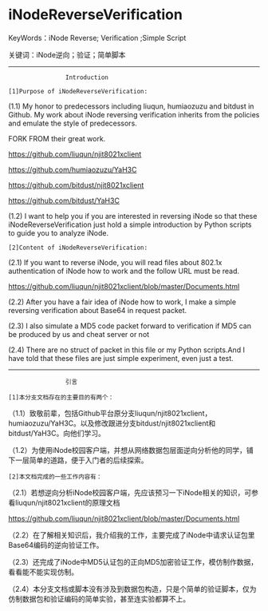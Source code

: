 iNodeReverseVerification
========================================================================================================================

KeyWords：iNode Reverse; Verification ;Simple Script

关键词：iNode逆向；验证；简单脚本

------------------------------------------------------------------------
                    Introduction

    [1]Purpose of iNodeReverseVerification:

(1.1) My honor to predecessors including liuqun, humiaozuzu and bitdust in Github. My work about iNode reversing verification inherits from the policies and emulate the style of predecessors.

FORK FROM their great work.

https://github.com/liuqun/njit8021xclient

https://github.com/humiaozuzu/YaH3C

https://github.com/bitdust/njit8021xclient

https://github.com/bitdust/YaH3C

(1.2) I want to help you if you are interested in reversing iNode so that these iNodeReverseVerification just hold a simple introduction by Python scripts to guide you to analyze iNode.

    [2]Content of iNodeReverseVerification:

(2.1) If you want to reverse iNode, you will read files about 802.1x authentication of iNode how to work and the follow URL must be read.

https://github.com/liuqun/njit8021xclient/blob/master/Documents.html

(2.2) After you have a fair idea of iNode how to work, I make a simple reversing verification about Base64 in request packet.

(2.3) I also simulate a MD5 code packet forward to verification if MD5 can be produced by us and cheat server or not

(2.4) There are no struct of packet in this file or my Python scripts.And I have told that these files are just simple experiment, even just a test. 

------------------------------------------------------------------------
                    引言

    [1]本分支文档存在的主要目的有两个：

（1.1）致敬前辈，包括Github平台原分支liuqun/njit8021xclient，humiaozuzu/YaH3C。以及修改跟进分支bitdust/njit8021xclient和bitdust/YaH3C。向他们学习。

（1.2）为使用iNode校园客户端，并想从网络数据包层面逆向分析他的同学，铺下一层简单的道路，便于入门者的后续探索。

    [2]本文档完成的一些工作内容有：

（2.1）若想逆向分析iNode校园客户端，先应该预习一下iNode相关的知识，可参看liuqun/njit8021xclient的原理文档

https://github.com/liuqun/njit8021xclient/blob/master/Documents.html

（2.2）在了解相关知识后，我介绍我的工作，主要完成了iNode中请求认证包里Base64编码的逆向验证工作。

（2.3）还完成了iNode中MD5认证包的正向MD5加密验证工作，模仿制作数据，看看能不能实现仿制。

（2.4）本分支文档或脚本没有涉及到数据包构造，只是个简单的验证脚本，仅为仿制数据包和验证编码的简单实验，甚至连实验都算不上。
